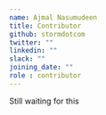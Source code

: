 ```yaml
---
name: Ajmal Nasumudeen
title: Contributor
github: stormdotcom
twitter: ""
linkedin: ""
slack: ""
joining_date: ""
role : contributor
---
```


Still waiting for this
